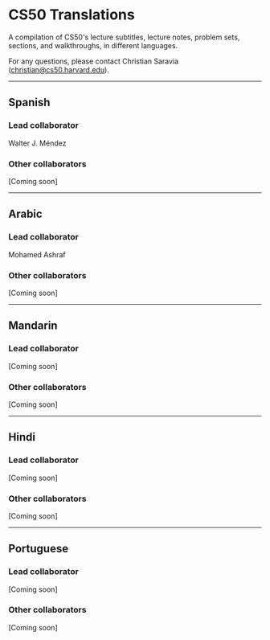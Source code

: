 # CS50 Translations

A compilation of CS50's lecture subtitles, lecture notes, problem sets, sections, and walkthroughs, in different languages.

For any questions, please contact Christian Saravia (christian@cs50.harvard.edu).

---

## Spanish

### Lead collaborator
Walter J. Méndez


### Other collaborators
[Coming soon]

---

## Arabic

### Lead collaborator
Mohamed Ashraf


### Other collaborators
[Coming soon]

---

## Mandarin

### Lead collaborator
[Coming soon]


### Other collaborators
[Coming soon]

---

## Hindi

### Lead collaborator
[Coming soon]


### Other collaborators
[Coming soon]

---

## Portuguese

### Lead collaborator
[Coming soon]


### Other collaborators
[Coming soon]